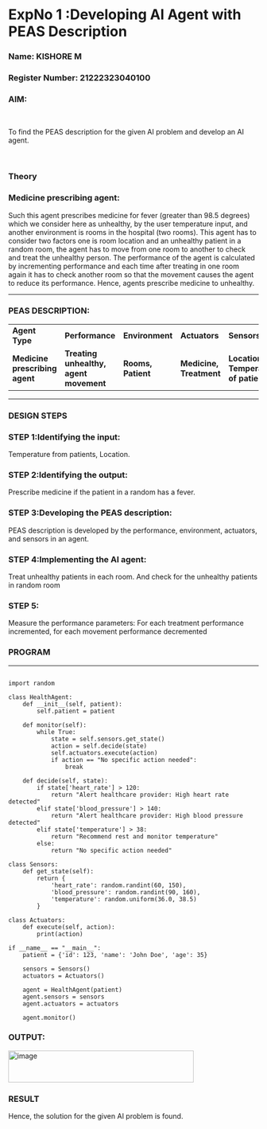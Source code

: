 <h1>ExpNo 1 :Developing AI Agent with PEAS Description</h1>
<h3>Name: KISHORE M</h3>
<h3>Register Number: 21222323040100</h3>


<h3>AIM:</h3>
<br>
<p>To find the PEAS description for the given AI problem and develop an AI agent.</p>
<br>
<h3>Theory</h3>
<h3>Medicine prescribing agent:</h3>
<p>Such this agent prescribes medicine for fever (greater than 98.5 degrees) which we consider here as unhealthy, by the user temperature input, and another environment is rooms in the hospital (two rooms). This agent has to consider two factors one is room location and an unhealthy patient in a random room, the agent has to move from one room to another to check and treat the unhealthy person. The performance of the agent is calculated by incrementing performance and each time after treating in one room again it has to check another room so that the movement causes the agent to reduce its performance. Hence, agents prescribe medicine to unhealthy.</p>
<hr>
<h3>PEAS DESCRIPTION:</h3>
<table>
  <tr>
    <td><strong>Agent Type</strong></td>
    <td><strong>Performance</strong></td>
     <td><strong>Environment</strong></td>
    <td><strong>Actuators</strong></td>
    <td><strong>Sensors</strong></td>
  </tr>
    <tr>
    <td><strong>Medicine prescribing agent</strong></td>
    <td><strong>Treating unhealthy, agent movement</strong></td>
     <td><strong>Rooms, Patient</strong></td>
    <td><strong>Medicine, Treatment</strong></td>
    <td><strong>Location, Temperature of patient</strong></td>
  </tr>
</table>
<hr>
<H3>DESIGN STEPS</H3>
<h3>STEP 1:Identifying the input:</h3>
<p>Temperature from patients, Location.</p>
<h3>STEP 2:Identifying the output:</h3>
<p>Prescribe medicine if the patient in a random has a fever.</p>
<h3>STEP 3:Developing the PEAS description:</h3>
<p>PEAS description is developed by the performance, environment, actuators, and sensors in an agent.</p>
<h3>STEP 4:Implementing the AI agent:</h3>
<p>Treat unhealthy patients in each room. And check for the unhealthy patients in random room</p>
<h3>STEP 5:</h3>
<p>Measure the performance parameters: For each treatment performance incremented, for each movement performance decremented</p>

<h3>PROGRAM</h3>

<hr>

```

import random

class HealthAgent:
    def __init__(self, patient):
        self.patient = patient

    def monitor(self):
        while True:
            state = self.sensors.get_state()
            action = self.decide(state)
            self.actuators.execute(action)
            if action == "No specific action needed":
                break

    def decide(self, state):
        if state['heart_rate'] > 120:
            return "Alert healthcare provider: High heart rate detected"
        elif state['blood_pressure'] > 140:
            return "Alert healthcare provider: High blood pressure detected"
        elif state['temperature'] > 38:
            return "Recommend rest and monitor temperature"
        else:
            return "No specific action needed"

class Sensors:
    def get_state(self):
        return {
            'heart_rate': random.randint(60, 150),
            'blood_pressure': random.randint(90, 160),
            'temperature': random.uniform(36.0, 38.5)
        }

class Actuators:
    def execute(self, action):
        print(action)

if __name__ == "__main__":
    patient = {'id': 123, 'name': 'John Doe', 'age': 35}

    sensors = Sensors()
    actuators = Actuators()

    agent = HealthAgent(patient)
    agent.sensors = sensors
    agent.actuators = actuators

    agent.monitor()

```
</hr>

<h3>OUTPUT:</h3>

<img width="373" height="64" alt="image" src="https://github.com/user-attachments/assets/d5f69774-71b6-48e1-91ad-d09181b8c87a" />


<h3>RESULT</h3>

<p>Hence, the solution for the given AI problem is found.</p>
